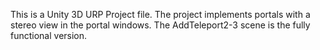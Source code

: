 This is a Unity 3D URP Project file.  The project implements portals with a stereo view in the portal windows.  The AddTeleport2-3 scene is the fully functional version.
